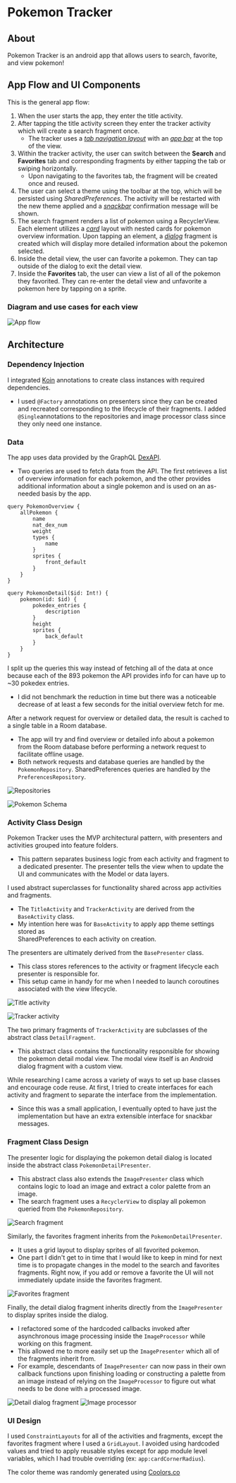 # Pokemon Tracker

## About

Pokemon Tracker is an android app that allows users to search, favorite, and
view pokemon!

## App Flow and UI Components

This is the general app flow:

1. When the user starts the app, they enter the title activity.
2. After tapping the title activity screen they enter the tracker activity which will create a
   search fragment once.
   - The tracker uses a [*tab navigation layout*](https://material.io/components/tabs)
     with an [*app bar*](https://material.io/components/app-bars-top) at the top of the view.
3. Within the tracker activity, the user can switch between the **Search** and **Favorites** tab
   and corresponding fragments by either tapping the tab or swiping horizontally.
   - Upon navigating to the favorites tab, the fragment will be created once and reused.
4. The user can select a theme using the toolbar at the top, which will be persisted using
   *SharedPreferences*. The activity will be restarted with the new theme applied and a
   [*snackbar*](https://material.io/components/snackbars) confirmation message will be shown.
3. The search fragment renders a list of pokemon using a RecyclerView. Each element utilizes a
   [*card*](https://material.io/components/cards) layout with nested cards for pokemon overview
   information. Upon tapping an element, a [*dialog*](https://material.io/components/dialogs)
   fragment is created which will display more detailed information about the pokemon selected.
4. Inside the detail view, the user can favorite a pokemon. They can tap outside of the dialog to
   exit the detail view.
5. Inside the **Favorites** tab, the user can view a list of all of the pokemon they favorited.
   They can re-enter the detail view and unfavorite a pokemon here by tapping on a sprite.

### Diagram and use cases for each view

![App flow](https://i.imgur.com/wxuJjug.png)

## Architecture

### Dependency Injection

I integrated [Koin](https://insert-koin.io/) annotations to create
class instances with required dependencies.
* I used `@Factory` annotations on
  presenters since they can be created and recreated corresponding to the
  lifecycle of their fragments. I added `@Single`annotations to the repositories
  and image processor class since they only need one instance.

### Data

The app uses data provided by the GraphQL
[DexAPI](https://studio.apollographql.com/sandbox/explorer?endpoint=https%3A%2F%2Fdex-server.herokuapp.com%2F&explorerURLState=N4IgJg9gxgrgtgUwHYBcQC4TADpIAR4CGANsQAoQDWCcE%2BO%2BBeShiuBAvrhyADQgA3QgCcAloQBGxBAGcMWbMO4gOQA).
* Two queries are used to fetch data from the API. The first retrieves a list of
  overview information for each pokemon, and the other provides additional information about a single
  pokemon and is used on an as-needed basis by the app.

```
query PokemonOverview {
    allPokemon {
        name
        nat_dex_num
        weight
        types {
            name
        }
        sprites {
            front_default
        }
    }
}
```

```
query PokemonDetail($id: Int!) {
    pokemon(id: $id) {
        pokedex_entries {
            description
        }
        height
        sprites {
            back_default
        }
    }
}
```

I split up the queries this way instead of fetching all of the data at once because each of the 893
pokemon the API provides info for can have up to ~30 pokedex entries.
* I did not benchmark the reduction in time but there was a noticeable decrease of at least a few seconds
  for the initial overview fetch for me.

After a network request for overview or detailed data, the result is cached to a single table in a
Room database.
* The app will try and find overview or detailed info about a pokemon from the Room
  database before performing a network request to facilitate offline usage.
* Both network requests and database queries are handled by the `PokemonRepository`. SharedPreferences
  queries are handled by the `PreferencesRepository`.

![Repositories](https://i.imgur.com/xBhSoJi.png)

![Pokemon Schema](https://i.imgur.com/rvzi1Xi.png)

### Activity Class Design

Pokemon Tracker uses the MVP architectural pattern, with presenters and activities grouped into
feature folders.

* This pattern separates business logic from each activity and fragment to a
  dedicated presenter. The presenter tells the view when to update the UI and
  communicates with the Model or data layers.

I used abstract superclasses for functionality shared across app activities and
fragments.
* The `TitleActivity` and `TrackerActivity` are derived from the `BaseActivity` class.
* My intention here was for `BaseActivity` to apply app theme settings stored as  
  SharedPreferences to each activity on creation.

The presenters are ultimately derived from the `BasePresenter` class.
* This class  stores references to the activity or fragment lifecycle each presenter is responsible for.
* This setup came in handy for me when I needed to launch coroutines associated with the view lifecycle.

![Title activity](https://i.imgur.com/0bf5x31.png)

![Tracker activity](https://i.imgur.com/3wk6Xv3.png)

The two primary fragments of `TrackerActivity` are subclasses of the abstract class
`DetailFragment`.
* This abstract class contains the functionality responsible for showing the
  pokemon detail modal view. The modal view itself is an Android dialog fragment with a custom view.

While researching I came across a variety of ways to set up base classes and encourage code reuse.
At first, I tried to create interfaces for each activity and fragment to separate the interface
from the implementation.
* Since this was a small application, I eventually opted to have just the
  implementation but have an extra extensible interface for snackbar messages.

### Fragment Class Design

The presenter logic for displaying the pokemon detail dialog is located inside the abstract class `PokemonDetailPresenter`.
* This abstract class also extends the `ImagePresenter` class which contains logic to load an image and extract a color palette from an image.
* The search fragment uses a `RecyclerView` to display all pokemon queried from the `PokemonRepository`.

![Search fragment](https://i.imgur.com/uaNmDym.png)

Similarly, the favorites fragment inherits from the `PokemonDetailPresenter`.
* It uses a grid layout to display sprites of all favorited pokemon.
* One part I didn't get to in time that I
  would like to keep in mind for next time is to propagate changes in the model to the search and favorites
  fragments. Right now, if you add or remove a favorite the UI will not immediately update inside the
  favorites fragment.

![Favorites fragment](https://i.imgur.com/OWVME8g.png)

Finally, the detail dialog fragment inherits directly from the `ImagePresenter`
to display sprites inside the dialog.
* I refactored some of the hardcoded callbacks invoked after asynchronous image processing inside the `ImageProcessor` while working on this fragment.
* This allowed me to more easily set up the `ImagePresenter` which all of the fragments inherit from. 
* For example, descendants of `ImagePresenter` can now pass in their own callback functions upon finishing loading or constructing a palette from an image instead of relying on the `ImageProcessor` to figure out what needs to be done with a processed image.

![Detail dialog fragment](https://i.imgur.com/rUJFOqH.png)
![Image processor](https://i.imgur.com/IP247TI.png)

### UI Design

I used `ConstraintLayouts` for all of the activities and fragments, except the favorites fragment where I used a `GridLayout`.
I avoided using hardcoded values and tried to apply reusable styles except for app module level variables, which I had trouble overriding (ex: `app:cardCornerRadius`).

The color theme was randomly generated using [Coolors.co](https://coolors.co/)
